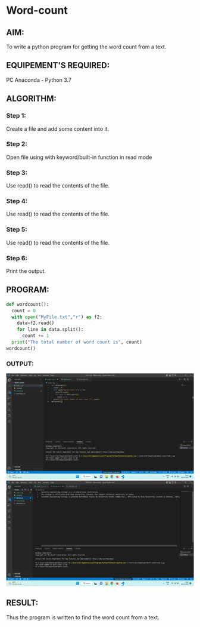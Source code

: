 # Word-count
## AIM:
To write a python program for getting the word count from a text.
## EQUIPEMENT'S REQUIRED: 
PC
Anaconda - Python 3.7
## ALGORITHM: 
### Step 1:
Create a file and add some content into it.

### Step 2: 
Open file using with keyword/built-in function in read mode
 
### Step 3: 
Use read() to read the contents of the file.
### Step 4:  
Use read() to read the contents of the file.
### Step 5: 
Use read() to read the contents of the file.
### Step 6: 
Print the output.
## PROGRAM:
``` py
def wordcount():
  count = 0
  with open("MyFile.txt","r") as f2:
    data=f2.read()
    for line in data.split():
      count += 1
  print("The total number of word count is", count)
wordcount()

```

### OUTPUT:
![output](./output.png)
![output](./output2.png)



## RESULT:
Thus the program is written to find the word count from a text.
